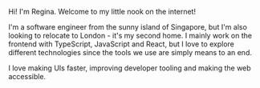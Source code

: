 Hi! I'm Regina. Welcome to my little nook on the internet!

I'm a software engineer from the sunny island of Singapore, but I'm also looking to relocate to London - it's my second home. I mainly work on the frontend with TypeScript, JavaScript and React, but I love to explore different technologies since the tools we use are simply means to an end.

I love making UIs faster, improving developer tooling and making the web accessible.